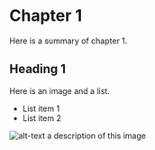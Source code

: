 # Chapter 1

Here is a summary of chapter 1.

## Heading 1

Here is an image and a list.

- List item 1
- List item 2

![alt-text a description of this image](https://raw.githubusercontent.com/open-resources/dash_curriculum/main/tutorial/assets/dashboard.jpg)
